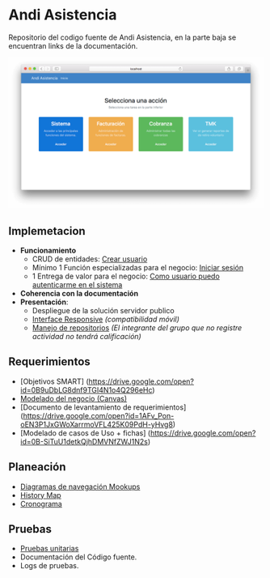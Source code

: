 # Andi Asistencia

Repositorio del codigo fuente de Andi Asistencia, en la parte baja se encuentran links de la documentación.

![Screenshot](https://raw.githubusercontent.com/ISWPOLI/andi-asistencia/master/screenshot.png)

## Implemetacion

* **Funcionamiento**
  * CRUD de entidades: [Crear usuario](https://github.com/ISWPOLI/andi-asistencia/blob/master/app/views/devise/registrations/new.html.erb)
  * Mínimo 1 Función especializadas para el negocio: [Iniciar sesión](https://github.com/ISWPOLI/andi-asistencia/blob/master/app/views/devise/sessions/new.html.erb)
  * 1 Entrega de valor para el negocio: [Como usuario puedo autenticarme en el sistema](https://github.com/ISWPOLI/andi-asistencia/blob/master/app/views/devise/sessions/new.html.erb)
* **Coherencia con la documentación**
* **Presentación**:
  * Despliegue de la solución servidor publico
  * [Interface Responsive](https://github.com/ISWPOLI/andi-asistencia/blob/master/app/views/home/index.html.erb) _(compatibilidad móvil)_
  * [Manejo de repositorios](https://github.com/ISWPOLI/andi-asistencia) _(El integrante del grupo que no registre actividad no tendrá calificación)_


## Requerimientos 

* [Objetivos SMART] (https://drive.google.com/open?id=0B9uDbLG8dnf9TGI4N1o4Q296eHc)
* [Modelado del negocio (Canvas)](https://drive.google.com/open?id=0B9uDbLG8dnf9VU1tODN0Ykh4NDQ)
* [Documento de levantamiento de requerimientos] (https://drive.google.com/open?id=1AFv_Pon-oEN3P1JxGWoXarrmoVFL425K09PdH-yHvg8)
* [Modelado de casos de Uso + fichas] (https://drive.google.com/open?id=0B-SiTuU1detkQjhDMVNfZWJ1N2s)


## Planeación
* [Diagramas de navegación Mookups](https://drive.google.com/open?id=0B9PsQjWzsUurbEdEdko4dzVhbmc)
* [History Map](https://drive.google.com/open?id=0B-SiTuU1detkVk9SaTZYUVZodkE)
* [Cronograma](https://docs.google.com/document/d/14m6GY5nKakbwQHCX5ANURBFHd-0sPZAmuHOAJBfGJEQ/edit?usp=sharing)


## Pruebas
* [Pruebas unitarias](https://github.com/ISWPOLI/andi-asistencia/blob/master/test/controllers/home_controller_test.rb)
* Documentación del Código fuente.
* Logs de pruebas.




